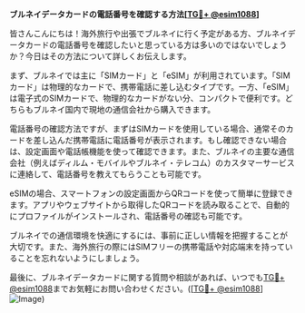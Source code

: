 **ブルネイデータカードの電話番号を確認する方法[[TG💪+ @esim1088](https://t.me/s/esim1088)]**

皆さんこんにちは！海外旅行や出張でブルネイに行く予定がある方、ブルネイデータカードの電話番号を確認したいと思っている方は多いのではないでしょうか？今日はその方法について詳しくお伝えします。

まず、ブルネイでは主に「SIMカード」と「eSIM」が利用されています。「SIMカード」は物理的なカードで、携帯電話に差し込むタイプです。一方、「eSIM」は電子式のSIMカードで、物理的なカードがない分、コンパクトで便利です。どちらもブルネイ国内で現地の通信会社から購入できます。

電話番号の確認方法ですが、まずはSIMカードを使用している場合、通常そのカードを差し込んだ携帯電話に電話番号が表示されます。もし確認できない場合は、設定画面や電話帳機能を使って確認できます。また、ブルネイの主要な通信会社（例えばディルム・モバイルやブルネイ・テレコム）のカスタマーサービスに連絡して、電話番号を教えてもらうことも可能です。

eSIMの場合、スマートフォンの設定画面からQRコードを使って簡単に登録できます。アプリやウェブサイトから取得したQRコードを読み取ることで、自動的にプロファイルがインストールされ、電話番号の確認も可能です。

ブルネイでの通信環境を快適にするには、事前に正しい情報を把握することが大切です。また、海外旅行の際にはSIMフリーの携帯電話や対応端末を持っていることを忘れないようにしましょう。

最後に、ブルネイデータカードに関する質問や相談があれば、いつでも[TG💪+ @esim1088](https://t.me/s/esim1088)までお気軽にお問い合わせください。([[TG💪+ @esim1088](https://t.me/s/esim1088)] ![Image](https://i.postimg.cc/Y0z9fWf4/image.png))